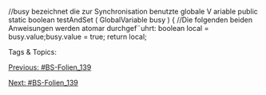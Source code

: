 //busy bezeichnet die zur Synchronisation benutzte globale V ariable
public static boolean testAndSet ( GlobalVariable busy ) {
//Die folgenden beiden Anweisungen werden atomar durchgef¨uhrt:
boolean local = busy.value;busy.value = true;
return local;

   Tags & Topics:
   

[Previous: #BS-Folien_139](BS-Folien_139.md)

[Next: #BS-Folien_139](BS-Folien_139.md)